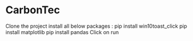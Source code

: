 # CarbonTec
Clone the project
install all below packages :
pip install win10toast_click
pip install matplotlib 
pip install pandas
Click on run
